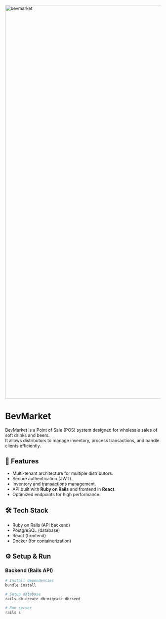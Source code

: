 <img width="1839" height="1271" alt="bevmarket" src="https://github.com/user-attachments/assets/ae824a61-5025-4a8c-beb3-0d6f2dd1e9d3" />

# BevMarket

BevMarket is a Point of Sale (POS) system designed for wholesale sales of soft drinks and beers.  
It allows distributors to manage inventory, process transactions, and handle clients efficiently.  

## 🚀 Features
- Multi-tenant architecture for multiple distributors.
- Secure authentication (JWT).
- Inventory and transactions management.
- API built with **Ruby on Rails** and frontend in **React**.
- Optimized endpoints for high performance.

## 🛠️ Tech Stack
- Ruby on Rails (API backend)
- PostgreSQL (database)
- React (frontend)
- Docker (for containerization)

## ⚙️ Setup & Run

### Backend (Rails API)
```bash
# Install dependencies
bundle install

# Setup database
rails db:create db:migrate db:seed

# Run server
rails s
